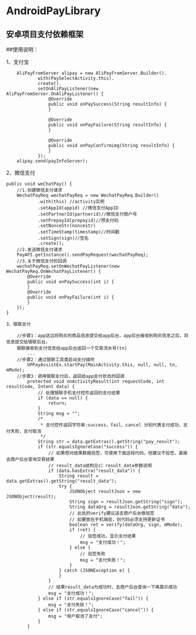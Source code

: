 # AndroidPayLibrary

## 安卓项目支付依赖框架

##使用说明：

1、支付宝

        AliPayFromServer alipay = new AliPayFromServer.Builder().
                with(PaySelectActivity.this).
                create().
                setOnAliPayListener(new AliPayFromServer.OnAliPayListener() {
                    @Override
                    public void onPaySuccess(String resultInfo) {
                    }

                    @Override
                    public void onPayFailure(String resultInfo) {
                    }

                    @Override
                    public void onPayConfirmimg(String resultInfo) {
                    }
                });
        alipay.send(payInfoServer);

2、微信支付

    public void weChatPay() {
        //1.创建微信支付请求
        WechatPayReq wechatPayReq = new WechatPayReq.Builder()
                .with(this) //activity实例
                .setAppId(appid) //微信支付AppID
                .setPartnerId(partnerid)//微信支付商户号
                .setPrepayId(prepayid)//预支付码
                .setNonceStr(noncestr)
                .setTimeStamp(timestamp)//时间戳
                .setSign(sign)//签名
                .create();
        //2.发送微信支付请求
        PayAPI.getInstance().sendPayRequest(wechatPayReq);
        //3.关于微信支付的回调
        wechatPayReq.setOnWechatPayListener(new WechatPayReq.OnWechatPayListener() {
            @Override
            public void onPaySuccess(int i) {
            }
            @Override
            public void onPayFailure(int i) {
            }
        });
    }

    3、银联支付

        //步骤1：app这边将购买的商品信息提交给app后台，app后台接收到购买信息之后，将信息提交给银联后台，
        银联接收到支付信息给app后台返回一个交易流水号(tn)
            ...
        //步骤2：通过银联工具类启动支付插件
            UPPayAssistEx.startPay(MainActivity.this, null, null, tn, mMode);
        //步骤3：调用银联支付后，返回给app支付状态的回调
            protected void onActivityResult(int requestCode, int resultCode, Intent data) {
                // 处理银联手机支付控件返回的支付结果
                if (data == null) {
                    return;
                }
                String msg = "";
                /*
                 * 支付控件返回字符串:success、fail、cancel 分别代表支付成功，支付失败，支付取消
                 */
                String str = data.getExtras().getString("pay_result");
                if (str.equalsIgnoreCase("success")) {
                    // 如果想对结果数据验签，可使用下面这段代码，但建议不验签，直接去商户后台查询交易结果
                    // result_data结构见c）result_data参数说明
                    if (data.hasExtra("result_data")) {
                        String result = data.getExtras().getString("result_data");
                        try {
                            JSONObject resultJson = new JSONObject(result);
                            String sign = resultJson.getString("sign");
                            String dataOrg = resultJson.getString("data");
                            // 此处的verify建议送去商户后台做验签
                            // 如要放在手机端验，则代码必须支持更新证书
                            boolean ret = verify(dataOrg, sign, mMode);
                            if (ret) {
                                // 验签成功，显示支付结果
                                msg = "支付成功！";
                            } else {
                                // 验签失败
                                msg = "支付失败！";
                            }
                        } catch (JSONException e) {
                        }
                    }
                    // 结果result_data为成功时，去商户后台查询一下再展示成功
                    msg = "支付成功！";
                } else if (str.equalsIgnoreCase("fail")) {
                    msg = "支付失败！";
                } else if (str.equalsIgnoreCase("cancel")) {
                    msg = "用户取消了支付";
                }
            }
